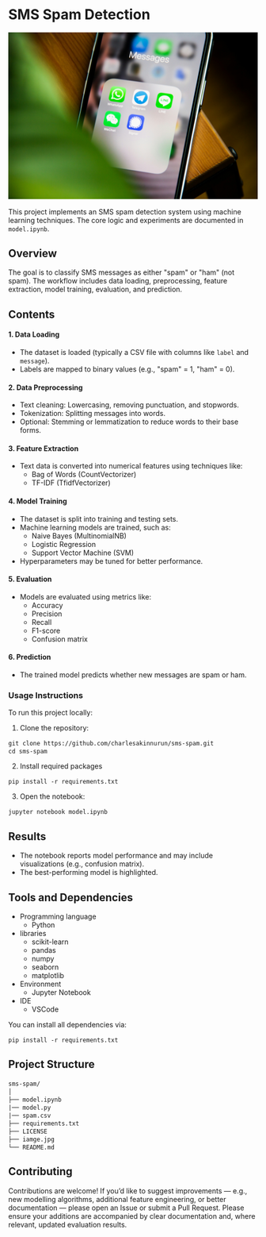 # SMS Spam Detection
![sms](/image.jpg)

This project implements an SMS spam detection system using machine learning techniques. The core logic and experiments are documented in `model.ipynb`.

## Overview

The goal is to classify SMS messages as either "spam" or "ham" (not spam). The workflow includes data loading, preprocessing, feature extraction, model training, evaluation, and prediction.

## Contents

#### 1. Data Loading

- The dataset is loaded (typically a CSV file with columns like `label` and `message`).
- Labels are mapped to binary values (e.g., "spam" = 1, "ham" = 0).

#### 2. Data Preprocessing

- Text cleaning: Lowercasing, removing punctuation, and stopwords.
- Tokenization: Splitting messages into words.
- Optional: Stemming or lemmatization to reduce words to their base forms.

#### 3. Feature Extraction

- Text data is converted into numerical features using techniques like:
    - Bag of Words (CountVectorizer)
    - TF-IDF (TfidfVectorizer)

#### 4. Model Training

- The dataset is split into training and testing sets.
- Machine learning models are trained, such as:
    - Naive Bayes (MultinomialNB)
    - Logistic Regression
    - Support Vector Machine (SVM)
- Hyperparameters may be tuned for better performance.

#### 5. Evaluation

- Models are evaluated using metrics like:
    - Accuracy
    - Precision
    - Recall
    - F1-score
    - Confusion matrix

#### 6. Prediction

- The trained model predicts whether new messages are spam or ham.

### Usage Instructions
To run this project locally:
1. Clone the repository:
```
git clone https://github.com/charlesakinnurun/sms-spam.git
cd sms-spam
```
2. Install required packages
```
pip install -r requirements.txt
```
3. Open the notebook:
```
jupyter notebook model.ipynb

```

## Results

- The notebook reports model performance and may include visualizations (e.g., confusion matrix).
- The best-performing model is highlighted.

## Tools and Dependencies
- Programming language
    - Python 
- libraries
    - scikit-learn
    - pandas
    - numpy
    - seaborn
    - matplotlib
- Environment
    - Jupyter Notebook
- IDE
    - VSCode

You can install all dependencies via:
```
pip install -r requirements.txt
```
## Project Structure
```
sms-spam/
│
├── model.ipynb  
|── model.py    
|── spam.csv  
├── requirements.txt 
├── LICENSE
├── iamge.jpg       
└── README.md          
```
## Contributing
Contributions are welcome! If you’d like to suggest improvements — e.g., new modelling algorithms, additional feature engineering, or better documentation — please open an Issue or submit a Pull Request.
Please ensure your additions are accompanied by clear documentation and, where relevant, updated evaluation results.
